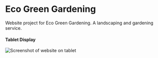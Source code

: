 # Eco Green Gardening

Website project for Eco Green Gardening. A landscaping and gardening service.

#### Tablet Display
![Screenshot of website on tablet](www.billcombsdevelopment.com/img/eg-tablet.jpg)
